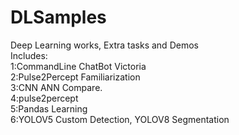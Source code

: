 # DLSamples
Deep Learning works, Extra tasks and Demos<br>
Includes:<br>
1:CommandLine ChatBot Victoria<br>
2:Pulse2Percept Familiarization<br>
3:CNN ANN Compare.<br>
4:pulse2percept<br>
5:Pandas Learning<br>
6:YOLOV5 Custom Detection, YOLOV8 Segmentation<br>

